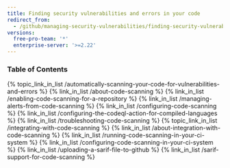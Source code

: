 ```yaml
---
title: Finding security vulnerabilities and errors in your code
redirect_from:
  - /github/managing-security-vulnerabilities/finding-security-vulnerabilities-in-your-projects-code
versions:
  free-pro-team: '*'
  enterprise-server: '>=2.22'
---
```


### Table of Contents

{% topic_link_in_list /automatically-scanning-your-code-for-vulnerabilities-and-errors %}
    {% link_in_list /about-code-scanning %}
    {% link_in_list /enabling-code-scanning-for-a-repository %}
    {% link_in_list /managing-alerts-from-code-scanning %}
    {% link_in_list /configuring-code-scanning %}
    {% link_in_list /configuring-the-codeql-action-for-compiled-languages %}
    {% link_in_list /troubleshooting-code-scanning %}
{% topic_link_in_list /integrating-with-code-scanning %}
    {% link_in_list /about-integration-with-code-scanning %}
    {% link_in_list /running-code-scanning-in-your-ci-system %}
    {% link_in_list /configuring-code-scanning-in-your-ci-system %}
    {% link_in_list /uploading-a-sarif-file-to-github %}
    {% link_in_list /sarif-support-for-code-scanning %}
